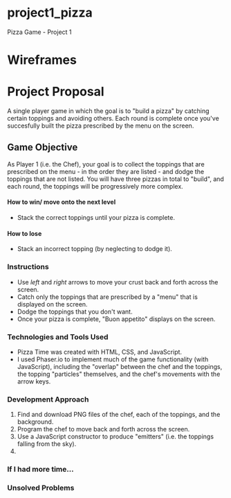 # project1_pizza
Pizza Game - Project 1

# Wireframes

# Project Proposal
A single player game in which the goal is to "build a pizza" by catching certain toppings and avoiding others. Each round is complete once you've succesfully built the pizza prescribed by the menu on the screen. 

## Game Objective
As Player 1 (i.e. the Chef), your goal is to collect the toppings that are prescribed on the menu - in the order they are listed - and dodge the toppings that are not listed. You will have three pizzas in total to "build", and each round, the toppings will be progressively more complex.

#### How to win/ move onto the next level
- Stack the correct toppings until your pizza is complete. 
#### How to lose
- Stack an incorrect topping (by neglecting to dodge it).

### Instructions
- Use *left* and *right* arrows to move your crust back and forth across the screen.
- Catch only the toppings that are prescribed by a "menu" that is displayed on the screen.
- Dodge the toppings that you don't want.
- Once your pizza is complete, "Buon appetito" displays on the screen.

### Technologies and Tools Used
- Pizza Time was created with HTML, CSS, and JavaScript.
- I used Phaser.io to implement much of the game functionality (with JavaScript), including the "overlap" between the chef and the toppings, the topping "particles" themselves, and the chef's movements with the arrow keys.

### Development Approach
1. Find and download PNG files of the chef, each of the toppings, and the background.
2. Program the chef to move back and forth across the screen.
3. Use a JavaScript constructor to produce "emitters" (i.e. the toppings falling from the sky).
4. 

### If I had more time...

### Unsolved Problems
